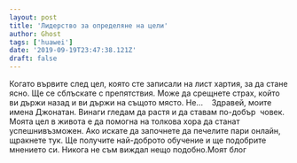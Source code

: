 ```yaml
---
layout: post
title: 'Лидерство за определяне на цели'
author: Ghost
tags: ['huawei']
date: '2019-09-19T23:47:38.121Z'
draft: false
---
```


Когато вървите след цел, която сте записали на лист хартия, за да стане ясно. Ще се сблъскате с препятствия. Може да срещнете страх, който ви държи назад и ви държи на същото място. Не...    Здравей, моите имена Джонатан. Винаги гледам да растя и да ставам по-добър  човек. Моята цел в живота е да помогна на толкова хора да станат успешнивъзможен. Ако искате да започнете да печелите пари онлайн, щракнете тук. Ще получите най-доброто обучение и ще подобрите мнението си. Никога не съм виждал нещо подобно.Моят блог
